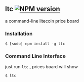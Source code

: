 ## ltc [![NPM version](https://badge.fury.io/js/ltc.png)](http://badge.fury.io/js/ltc)

a command-line litecoin price board

### Installation
````
$ [sudo] npm install -g ltc
````

### Command Line Interface
just run `ltc` , prices board will show

````
$ ltc
````

